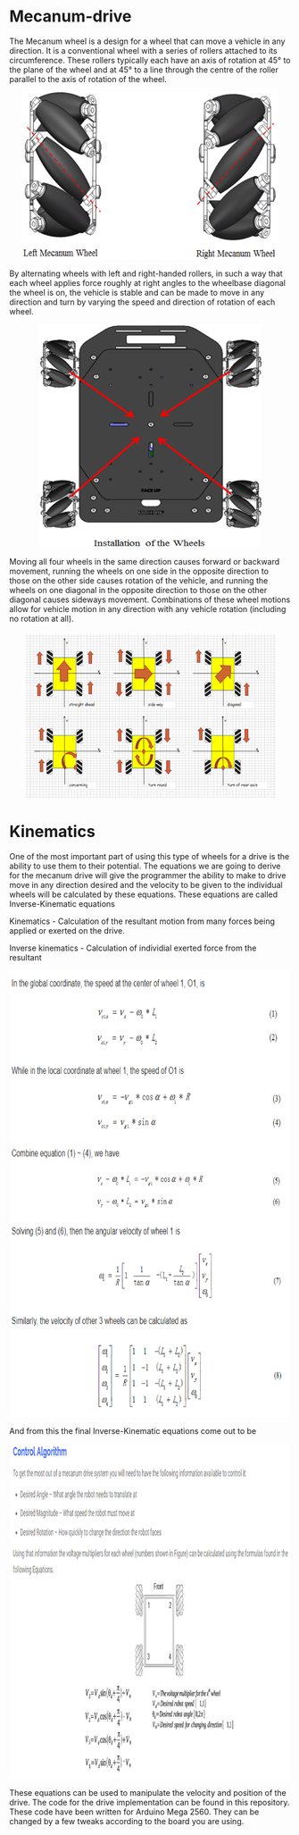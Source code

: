 # Mecanum-drive
  
The Mecanum wheel is a design for a wheel that can move a vehicle in any direction. It is a conventional wheel with a series of rollers attached to its circumference. These rollers typically each have an axis of rotation at 45° to the plane of the wheel and at 45° to a line through the centre of the roller parallel to the axis of rotation of the wheel.

<p align="center">
  <img width="460" height="300" src="/Mecanum%20Drive/Illustrations/LeftAndRight_Mecanum_Wheel.png">
</p>


By alternating wheels with left and right-handed rollers, in such a way that each wheel applies force roughly at right angles to the wheelbase diagonal the wheel is on, the vehicle is stable and can be made to move in any direction and turn by varying the speed and direction of rotation of each wheel.


<p align="center">
  <img width="400" height="400" src="/Mecanum%20Drive/Illustrations/Mecanum_Wheel_Installation_02.png">
</p>

Moving all four wheels in the same direction causes forward or backward movement, running the wheels on one side in the opposite direction to those on the other side causes rotation of the vehicle, and running the wheels on one diagonal in the opposite direction to those on the other diagonal causes sideways movement. Combinations of these wheel motions allow for vehicle motion in any direction with any vehicle rotation (including no rotation at all).

<p align="center">
  <img width="460" height="300" src="/Mecanum%20Drive/Illustrations/wheel-rotations.jpg">
</p>


# Kinematics

One of the most important part of using this type of wheels for a drive is the ability to use them to their potential. The equations we are going to derive for the mecanum drive will give the programmer the ability to make to drive move in any direction desired and the velocity to be given to the individual wheels will be calculated by these equations. These equations are called Inverse-Kinematic equations

Kinematics - Calculation of the resultant motion from many forces being applied or exerted on the drive.


Inverse kinematics - Calculation of individial exerted force from the resultant

<p align="center">
  <img width="800" height="800" src="/Mecanum%20Drive/Illustrations/Derivation.PNG">
</p>

And from this the final Inverse-Kinematic equations come out to be 

<p align="center">
  <img width="800" height="600" src="/Mecanum%20Drive/Illustrations/final%20equations.PNG">
</p>

These equations can be used to manipulate the velocity and position of the drive. The code for the drive implementation can be found in this repository. These code have been written for Arduino Mega 2560. They can be changed by a few tweaks according to the board you are using.
